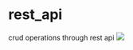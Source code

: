 # rest_api
crud operations through rest api
<img src="C:\Users\sodag\OneDrive\Pictures\Screenshots\Screenshot (32).png">
